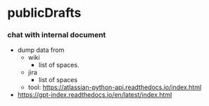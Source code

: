 # publicDrafts


### chat with internal document
- dump data from
  - wiki
    - list of spaces.
  - jira
    - list of spaces
  - tool: https://atlassian-python-api.readthedocs.io/index.html
- https://gpt-index.readthedocs.io/en/latest/index.html
